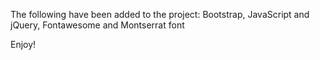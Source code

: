 The following have been added to the project:
Bootstrap, JavaScript and jQuery, Fontawesome and Montserrat font

Enjoy!